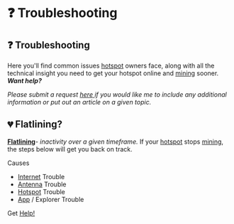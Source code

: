 # ❓ Troubleshooting

## ❓ Troubleshooting

Here you'll find common issues [hotspot](../helium-glossary.md#hotspot) owners face, along with all the technical insight you need to get your hotspot online and [mining](../helium-glossary.md#mining) sooner. _**Want help?**_

_Please submit a request_ [_here_ ](contact/email.md)_if you would like me to include any additional information or put out an article on a given topic._

## 💔 Flatlining?

[**Flatlining**](../helium-glossary.md#flatline)- _inactivity over a given timeframe._ If your [hotspot](../helium-glossary.md#hotspot) stops [mining](../helium-glossary.md#mining), the steps below will get you back on track.

Causes

* [Internet](internet/) Trouble
* [Antenna](antenna/) Trouble
* [Hotspot](hotspot/) Trouble
* [App](app/) / Explorer Trouble

Get [Help!](broken-reference/)
